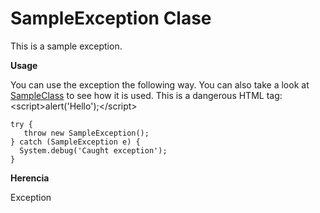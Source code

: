 # SampleException Clase

This is a sample exception.

**Usage**

You can use the exception the following way. 
You can also take a look at [SampleClass](../samplegroup/SampleClass.md) to see how it is used. 
This is a dangerous HTML tag: &lt;script&gt;alert(&#x27;Hello&#x27;);&lt;/script&gt; 
 
```apex
try {
   throw new SampleException();
} catch (SampleException e) {
  System.debug('Caught exception');
}
```

**Herencia**

Exception